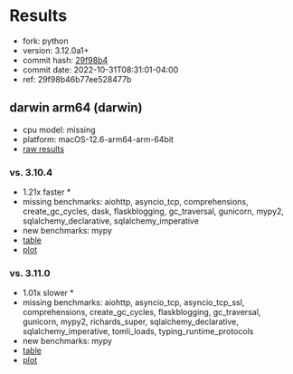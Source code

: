 # Results

- fork: python
- version: 3.12.0a1+
- commit hash: [29f98b4](https://github.com/python/cpython/commit/29f98b4)
- commit date: 2022-10-31T08:31:01-04:00
- ref: 29f98b46b77ee528477b

## darwin arm64 (darwin)

- cpu model: missing
- platform: macOS-12.6-arm64-arm-64bit
- [raw results](bm-20221031-darwin-arm64-python-29f98b46b77ee528477b-3.12.0a1%2B-29f98b4.json)

### vs. 3.10.4

- 1.21x faster \*
- missing benchmarks: aiohttp, asyncio_tcp, comprehensions, create_gc_cycles, dask, flaskblogging, gc_traversal, gunicorn, mypy2, sqlalchemy_declarative, sqlalchemy_imperative
- new benchmarks: mypy
- [table](bm-20221031-darwin-arm64-python-29f98b46b77ee528477b-3.12.0a1%2B-29f98b4-vs-3.10.4.md)
- [plot](bm-20221031-darwin-arm64-python-29f98b46b77ee528477b-3.12.0a1%2B-29f98b4-vs-3.10.4.png)

### vs. 3.11.0

- 1.01x slower \*
- missing benchmarks: aiohttp, asyncio_tcp, asyncio_tcp_ssl, comprehensions, create_gc_cycles, flaskblogging, gc_traversal, gunicorn, mypy2, richards_super, sqlalchemy_declarative, sqlalchemy_imperative, tomli_loads, typing_runtime_protocols
- new benchmarks: mypy
- [table](bm-20221031-darwin-arm64-python-29f98b46b77ee528477b-3.12.0a1%2B-29f98b4-vs-3.11.0.md)
- [plot](bm-20221031-darwin-arm64-python-29f98b46b77ee528477b-3.12.0a1%2B-29f98b4-vs-3.11.0.png)

